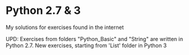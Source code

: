 # Python 2.7 & 3
My solutions for exercises found in the internet

UPD: Exercises from folders "Python_Basic" and "String" are written in Python 2.7. New exercises, starting from 'List' folder in Python 3

